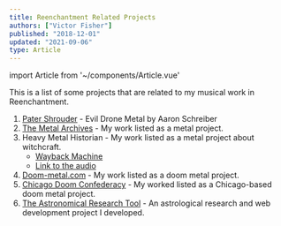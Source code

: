 ```yaml
---
title: Reenchantment Related Projects
authors: ["Victor Fisher"]
published: "2018-12-01"
updated: "2021-09-06"
type: Article
---
```


import Article from '~/components/Article.vue'

<Article :articleData="$frontmatter" />

This is a list of some projects that are related to my musical work in Reenchantment.

1.  [Pater Shrouder](https://patershrouder.bandcamp.com/) - Evil Drone Metal by Aaron Schreiber
2.  [The Metal Archives](https://www.metal-archives.com/bands/The_Reverend_of_Despair/) - My work listed as a metal project.
3. Heavy Metal Historian - My work listed as a metal project about witchcraft.
   * [Wayback Machine](https://web.archive.org/web/20190425105956/http://heavymetal666.com/2015/06/26/witches-and-metal/)
   * [Link to the audio](https://www.psihq.org.wstub.archive.org/details/podcast_heavy-metal-historian_witches-metal_1000345693680) 
4.  [Doom-metal.com](http://doom-metal.com/bands.php?band=1854) - My work listed as a doom metal project.
5.  [Chicago Doom Confederacy](http://www.chicagodoomconfederacy.com/band/the-reverend-of-despair/) - My worked listed as a Chicago-based doom metal project.
6.  [The Astronomical Research Tool](https://astronomical-research-tool.herokuapp.com/) - An astrological research and web development project I developed.